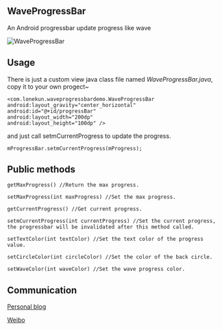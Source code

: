 ## WaveProgressBar

An Android progressbar update progress like wave

![WaveProgressBar](http://7xkou8.com1.z0.glb.clouddn.com/ariesLRX22Gliukun09272015110902.gif)
	
## Usage
There is just a custom view java class file named *WaveProgressBar.java*, copy it to your own progect~
```
<com.lonekun.waveprogressbardemo.WaveProgressBar
android:layout_gravity="center_horizontal"
android:id="@+id/progressBar"
android:layout_width="200dp"
android:layout_height="100dp" />
```
and just call setmCurrentProgress to update the progress.

`mProgressBar.setmCurrentProgress(mProgress); `

## Public methods

```
getMaxProgress() //Return the max progress.

setMaxProgress(int maxProgress) //Set the max progress.

getCurrentProgress() //Get current progress.

setmCurrentProgress(int currentProgress) //Set the current progress, the progressbar will be invalidated after this method called.

setTextColor(int textColor) //Set the text color of the progress value.

setCircleColor(int circleColor) //Set the color of the back circle.

setWaveColor(int waveColor) //Set the wave progress color.
```

## Communication

[Personal blog](http://liukun.engineer/)  

[Weibo](http://www.weibo.com/u/3219033010/)




